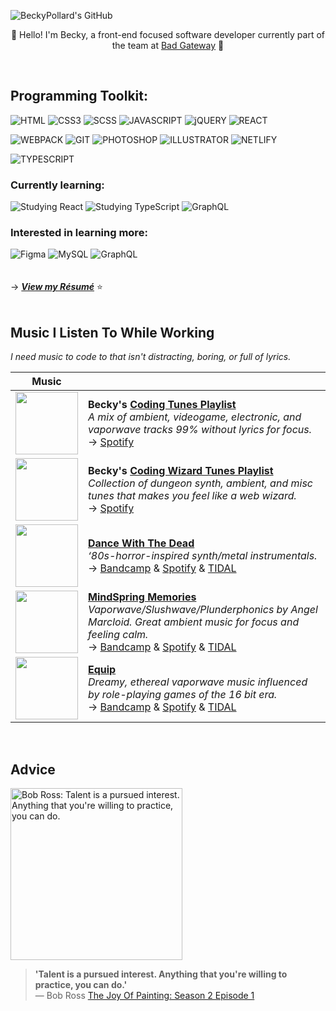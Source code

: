 ![BeckyPollard's GitHub](https://user-images.githubusercontent.com/52248161/173162730-269a86f8-156a-4829-9a62-8df18a09585e.png)
<p align="center">🌸 Hello! I'm Becky, a front-end focused software developer currently part of the team at <a href='https://badgateway.net/'>Bad Gateway</a> 🌸</p><br>

## Programming Toolkit:
![HTML](https://img.shields.io/static/v1?logo=html5&logoColor=FFFFFF&label=&message=HTML5&labelColor=0056b3&color=006DD1&style=for-the-badge)
![CSS3](https://img.shields.io/static/v1?logo=css3&logoColor=FFFFFF&label=&message=CSS3&labelColor=0056b3&color=006DD1&style=for-the-badge)
![SCSS](https://img.shields.io/static/v1?logo=SASS&logoColor=FFFFFF&label=&message=SCSS&labelColor=0056b3&color=006DD1&style=for-the-badge)
![JAVASCRIPT](https://img.shields.io/static/v1?logo=JAVASCRIPT&logoColor=FFFFFF&label=&message=JAVASCRIPT&labelColor=0056b3&color=006DD1&style=for-the-badge)
![jQUERY](https://img.shields.io/static/v1?logo=jquery&logoColor=FFFFFF&label=&message=jQUERY&labelColor=0056b3&color=006DD1&style=for-the-badge)
![REACT](https://img.shields.io/static/v1?logo=REACT&logoColor=FFFFFF&label=&message=REACT&labelColor=0056b3&color=006DD1&style=for-the-badge)

![WEBPACK](https://img.shields.io/static/v1?logo=webpack&logoColor=FFFFFF&label=&message=WEBPACK&labelColor=0056b3&color=006DD1&style=for-the-badge)
![GIT](https://img.shields.io/static/v1?logo=GIT&logoColor=FFFFFF&label=&message=GIT&labelColor=0056b3&color=006DD1&style=for-the-badge)
![PHOTOSHOP](https://img.shields.io/static/v1?logo=ADOBE&logoColor=FFFFFF&label=&message=PHOTOSHOP&labelColor=0056b3&color=006DD1&style=for-the-badge)
![ILLUSTRATOR](https://img.shields.io/static/v1?logo=ADOBE&logoColor=FFFFFF&label=&message=ILLUSTRATOR&labelColor=0056b3&color=006DD1&style=for-the-badge)
![NETLIFY](https://img.shields.io/static/v1?logo=netlify&logoColor=FFFFFF&label=&message=NETLIFY&labelColor=0056b3&color=006DD1&style=for-the-badge)

![TYPESCRIPT](https://img.shields.io/static/v1?logo=typescript&logoColor=FFFFFF&label=&message=TYPESCRIPT&labelColor=0056b3&color=006DD1&style=for-the-badge)

### Currently learning:
![Studying React](https://img.shields.io/static/v1?logo=REACT&logoColor=FFFFFF&label=&message=REACT&labelColor=0056b3&color=006DD1&style=for-the-badge)
![Studying TypeScript](https://img.shields.io/static/v1?logo=typescript&logoColor=FFFFFF&label=&message=TYPESCRIPT&labelColor=0056b3&color=006DD1&style=for-the-badge)
![GraphQL](https://img.shields.io/static/v1?logo=GraphQL&logoColor=FFFFFF&label=&message=GraphQL&labelColor=0056b3&color=006DD1&style=for-the-badge)

### Interested in learning more:
![Figma](https://img.shields.io/static/v1?logo=figma&logoColor=FFFFFF&label=&message=Figma&labelColor=0056b3&color=006DD1&style=for-the-badge)
![MySQL](https://img.shields.io/static/v1?logo=mysql&logoColor=FFFFFF&label=&message=MySQL&labelColor=0056b3&color=006DD1&style=for-the-badge)
![GraphQL](https://img.shields.io/static/v1?logo=GraphQL&logoColor=FFFFFF&label=&message=GraphQL&labelColor=0056b3&color=006DD1&style=for-the-badge)
<br><br><br>
→ **_[View my Résumé](https://becky.dev/resume)_** ⭐️
<br><br>
## Music I Listen To While Working
_I need music to code to that isn't distracting, boring, or full of lyrics._

| Music |                          |
| ----- | ------------------------ |
| <a title='My coding focus playlist' href="https://open.spotify.com/playlist/4xyUh0NSeaIwkVkMkhdT0n"><img src="https://user-images.githubusercontent.com/52248161/153249235-866296e6-f62d-49a2-92c5-9ba0ea2e3d4d.jpg" width='100px'></a> | **Becky's [Coding Tunes Playlist](https://open.spotify.com/playlist/4xyUh0NSeaIwkVkMkhdT0n)**<br>_A mix of ambient, videogame, electronic, and vaporwave tracks 99% without lyrics for focus._<br>→ [Spotify](https://open.spotify.com/playlist/4xyUh0NSeaIwkVkMkhdT0n) |
| <a title='My coding (wizard) focus playlist' href="https://open.spotify.com/playlist/4d8XIbP8SJt04YZThviIzj"><img src="https://user-images.githubusercontent.com/52248161/153249468-72d5d9a2-004f-4a3b-ae18-fb5648d039fd.jpg" width='100px'></a> | **Becky's [Coding Wizard Tunes Playlist](https://open.spotify.com/playlist/4d8XIbP8SJt04YZThviIzj)**<br>_Collection of dungeon synth, ambient, and misc tunes that makes you feel like a web wizard._<br>→ [Spotify](https://open.spotify.com/playlist/4d8XIbP8SJt04YZThviIzj) |
| <a title='Artist: Dance With The Dead' href="https://dancewiththedead.bandcamp.com/"><img src="https://f4.bcbits.com/img/a1386566724_2.jpg" width='100px'></a> | **[Dance With The Dead](https://dancewiththedead.bandcamp.com/)**<br>_‘80s-horror-inspired synth/metal instrumentals._<br>→ [Bandcamp](https://dancewiththedead.bandcamp.com/) & [Spotify](https://open.spotify.com/artist/2KtnZQwMQJN3uyI8eHZRvm) & [TIDAL](https://tidal.com/browse/artist/5463183) |
| <a title='Artist: MindSpring Memories' href="https://mindspringmemories.bandcamp.com/"><img src="https://f4.bcbits.com/img/a2861092947_16.jpg" width='100px'></a> | **[MindSpring Memories](https://mindspringmemories.bandcamp.com/)**<br>_Vaporwave/Slushwave/Plunderphonics by Angel Marcloid. Great ambient music for focus and feeling calm._<br>→ [Bandcamp](https://mindspringmemories.bandcamp.com/) & [Spotify](https://open.spotify.com/artist/1dAnRR4DknhrKRSITF8xSr) & [TIDAL](https://tidal.com/browse/artist/9434092) |
| <a title='Artist: Equip' href='https://equip100p.bandcamp.com/'><img src='https://f4.bcbits.com/img/a0937333337_10.jpg' width='100px'></a> | **[Equip](https://equip100p.bandcamp.com/)**<br>_Dreamy, ethereal vaporwave music influenced by role-playing games of the 16 bit era._<br>→ [Bandcamp](https://equip100p.bandcamp.com/) & [Spotify](https://open.spotify.com/artist/3IOhNbmcUbaMuJkmyfkfE0) & [TIDAL](https://tidal.com/browse/album/164460971)
<br>

## Advice
<a href="https://youtu.be/GARWowi0QXI?t=766"><img src="https://user-images.githubusercontent.com/52248161/173162491-45d19907-dfa6-4a27-abb1-1df6518482d9.gif" alt="Bob Ross: Talent is a pursued interest. Anything that you're willing to practice, you can do." width="275px"></a>
> **'Talent is a pursued interest. Anything that you're willing to practice, you can do.'**<br>
>   — Bob Ross [The Joy Of Painting: Season 2 Episode 1](https://youtu.be/GARWowi0QXI?t=766)


